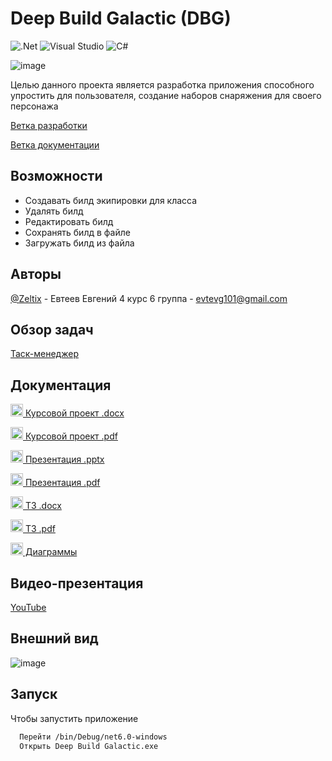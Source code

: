 # Deep Build Galactic (DBG)
![.Net](https://img.shields.io/badge/.NET-5C2D91?style=for-the-badge&logo=.net&logoColor=white)
![Visual Studio](https://img.shields.io/badge/Visual%20Studio-5C2D91.svg?style=for-the-badge&logo=visual-studio&logoColor=white)
![C#](https://img.shields.io/badge/c%23-%23239120.svg?style=for-the-badge&logo=c-sharp&logoColor=white)

![image](https://user-images.githubusercontent.com/92426154/202459054-48c97144-b374-410c-a1b0-c3c137ad43c1.png)

Целью данного проекта является разработка приложения способного
упростить для пользователя, создание наборов снаряжения для своего персонажа

[Ветка разработки](https://github.com/Zeltix/Deep-Build-Galactic-DBG/tree/develop)

[Ветка документации](https://github.com/Zeltix/Deep-Build-Galactic-DBG/tree/docs)

## Возможности
- Создавать билд экипировки для класса
- Удалять билд
- Редактировать билд
- Сохранять билд в файле
- Загружать билд из файла

## Авторы
[@Zeltix](https://github.com/Zeltix) - Евтеев Евгений 4 курс 6 группа - evtevg101@gmail.com

## Обзор задач
[Таск-менеджер](https://github.com/users/Zeltix/projects/1/views/1)

## Документация
<img src="https://cdn-icons-png.flaticon.com/512/281/281760.png" alt="Doc" width="20" height="20"/>[ Курсовой проект .docx](https://github.com/Zeltix/Deep-Build-Galactic-DBG/blob/docs/%D0%9A%D1%83%D1%80%D1%81%D0%BE%D0%B2%D0%BE%D0%B9%20%D0%BF%D1%80%D0%BE%D0%B5%D0%BA%D1%82.docx)

<img src="https://cdn-icons-png.flaticon.com/512/337/337946.png" alt="Doc" width="20" height="20"/>[ Курсовой проект .pdf](https://github.com/Zeltix/Deep-Build-Galactic-DBG/blob/docs/%D0%9A%D1%83%D1%80%D1%81%D0%BE%D0%B2%D0%BE%D0%B9%20%D0%BF%D1%80%D0%BE%D0%B5%D0%BA%D1%82.pdf)

<img src="https://cdn-icons-png.flaticon.com/512/281/281760.png" alt="Doc" width="20" height="20"/>[ Презентация .pptx](https://github.com/Zeltix/Deep-Build-Galactic-DBG/blob/docs/Deep%20Build%20Galactic.pptx)

<img src="https://cdn-icons-png.flaticon.com/512/337/337946.png" alt="Doc" width="20" height="20"/>[ Презентация .pdf](https://github.com/Zeltix/Deep-Build-Galactic-DBG/blob/docs/Deep%20Build%20Galactic.pdf)

<img src="https://cdn-icons-png.flaticon.com/512/281/281760.png" alt="Doc" width="20" height="20"/>[ ТЗ .docx](https://github.com/Zeltix/Deep-Build-Galactic-DBG/blob/docs/%D0%A2%D0%97.docx)

<img src="https://cdn-icons-png.flaticon.com/512/337/337946.png" alt="Doc" width="20" height="20"/>[ ТЗ .pdf](https://github.com/Zeltix/Deep-Build-Galactic-DBG/blob/docs/%D0%A2%D0%97.pdf)

<img src="https://cdn-icons-png.flaticon.com/512/7170/7170247.png" alt="Doc" width="20" height="20"/>[ Диаграммы](https://github.com/Zeltix/Deep-Build-Galactic-DBG/tree/docs)

## Видео-презентация
[YouTube](https://youtu.be/TEy17AAuC7Q)

## Внешний вид
![image](https://user-images.githubusercontent.com/92426154/202453378-9fb0ea19-dd55-4f98-acf0-035add0519fb.png)

## Запуск
Чтобы запустить приложение
```bash
  Перейти /bin/Debug/net6.0-windows
  Открыть Deep Build Galactic.exe
```
